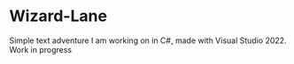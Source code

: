 # Wizard-Lane
Simple text adventure I am working on in C#, made with Visual Studio 2022. Work in progress
